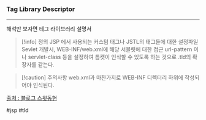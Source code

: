 ### Tag Library Descriptor
---
해석만 보자면 테그 라이브러리 설명서

> [!info] 정의
> JSP 에서 사용되는 커스텀 태그나 JSTL의 태그들에 대한 설정파일
> Sevlet 개발시, WEB-INF/web.xml에 해당 서블릿에 대한 접근 url-pattern 이나 servlet-class 등을 설정하여 톰캣이 인식할 수 있도록 하는 것으로 .tld의 확장자를 같는다.

> [!caution] 주의사항
> web.xml과 마찬가지로 WEB-INF 디렉터리 하위에 작성되어야 인식된다.

[출처 : 블로그 스윗동현](https://dololak.tistory.com/750)

#jsp
#tld

